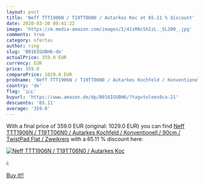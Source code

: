 ```yaml
---
layout: post
title: 'Neff TTT1906N / T19TT06N0 / Autarkes Koc at 65.11 % discount'
date: 2020-03-30 09:41:22
image: 'https://m.media-amazon.com/images/I/41sMAcShIzL._SL200_.jpg'
comments: true
category: ofertas
author: ring
slug: 'B016IGUBH6-de'
actualPrice: 359.0 EUR
currency: EUR
price: 359.0
comparePrice: 1029.0 EUR
prodname: 'Neff TTT1906N / T19TT06N0 / Autarkes Kochfeld / Konventionell / 90cm / TwistPad Flat / Zweikreis'
country: 'de'
flag: '🇩🇪'
buyurl: 'https://www.amazon.de/dp/B016IGUBH6/?tag=tolees0ca-21'
descuento: '65.11'
average: '359.0'
---
```


With a final price of 359.0 EUR (original: 1029.0 EUR) you can find [Neff TTT1906N / T19TT06N0 / Autarkes Kochfeld / Konventionell / 90cm / TwistPad Flat / Zweikreis](https://www.amazon.de/dp/B016IGUBH6/?tag=tolees0ca-21) with a  65.11 % discount here:

[![Neff TTT1906N / T19TT06N0 / Autarkes Koc](https://m.media-amazon.com/images/I/41sMAcShIzL._SL200_.jpg)](https://www.amazon.de/dp/B016IGUBH6/?tag=tolees0ca-21)

ℹ️:


[Buy it!!](https://www.amazon.de/dp/B016IGUBH6/?tag=tolees0ca-21)

